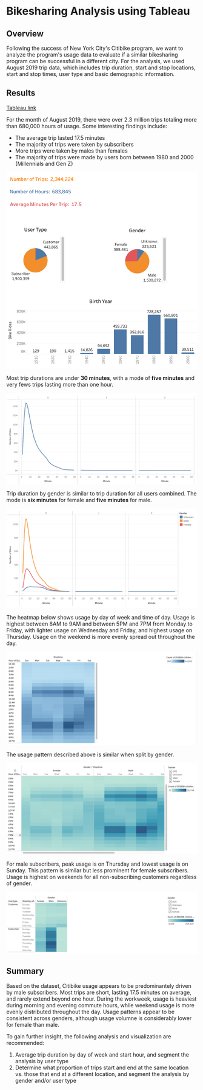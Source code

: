 # Bikesharing Analysis using Tableau

## Overview

Following the success of New York City's Citibike program, we want to analyze the program's usage data to evaluate if a similar bikesharing program can be successful in a different city. For the analysis, we used August 2019 trip data, which includes trip duration, start and stop locations, start and stop times, user type and basic demographic information.

## Results

[Tableau link](https://public.tableau.com/app/profile/kristin.dong/viz/CitiBikeChallenge_16538573940130/NYCCitibike?publish=yes)

For the month of August 2019, there were over 2.3 million trips totaling more than 680,000 hours of usage. Some interesting findings include:
- The average trip lasted 17.5 minutes
- The majority of trips were taken by subscribers
- More trips were taken by males than females
- The majority of trips were made by users born between 1980 and 2000 (Millennials and Gen Z)

![Basic_Data](Basic_Data.png)

Most trip durations are under **30 minutes**, with a mode of **five minutes** and very fews trips lasting more than one hour.

![Checkout_Times_for_Users](Checkout_Times_for_Users.png)


Trip duration by gender is similar to trip duration for all users combined. The mode is **six minutes** for female and **five minutes** for male.

![Checkout_Times_by_Gender](Checkout_Times_by_Gender.png)


The heatmap below shows usage by day of week and time of day. Usage is highest between 8AM to 9AM and between 5PM and 7PM from Monday to Friday, with lighter usage on Wednesday and Friday, and highest usage on Thursday. Usage on the weekend is more evenly spread out throughout the day. 

![Trips_by_Workday](Trips_by_Workday.png)


The usage pattern described above is similar when split by gender.

![Trips_by_Gender](Trips_by_Gender.png)


For male subscribers, peak usage is on Thursday and lowest usage is on Sunday. This pattern is similar but less prominent for female subscribers. Usage is highest on weekends for all non-subscribing customers regardless of gender.

![Trips_by_User_Type](Trips_by_User_Type.png)



## Summary 

Based on the dataset, Citibike usage appears to be predominantely driven by male subscribers. Most trips are short, lasting 17.5 minutes on average, and rarely extend beyond one hour. During the workweek, usage is heaviest during morning and evening commute hours, while weekend usage is more evenly distributed throughout the day. Usage patterns appear to be consistent across genders, although usage volumne is considerably lower for female than male.

To gain further insight, the following analysis and visualization are recommended:
1. Average trip duration by day of week and start hour, and segment the analysis by user type
2. Determine what proportion of trips start and end at the same location vs. those that end at a different location, and segment the analysis by gender and/or user type
